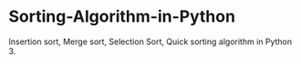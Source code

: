 # Sorting-Algorithm-in-Python
Insertion sort, Merge sort, Selection Sort, Quick sorting algorithm in Python 3.
